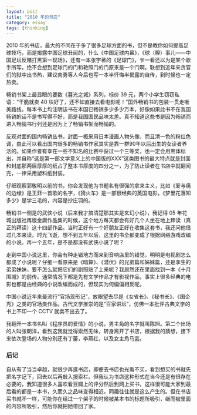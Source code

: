 ```yaml
---
layout: post
title: "2010 年的书店"
category: essay
tags: [thinking]
---
```



2010 年的书店，最大的不同在于多了很多足球方面的书，但不是教你如何提高足球技巧，而是揭露中国足球丑闻的，什么《中国足球内幕》，《球（糗）事儿——中国足坛反赌打黑第一现场》，还有一本张宇著的《足球门》，乍一看还以为是某个歌手所写，绝不会想到足球门的门和艳照门的门原来是一个门啊。联想到近年来贪官们的狱中出书热，建议南勇等人今后也写一本半忏悔半揭露的自传，到时候也一定热卖。


畅销书架上最显眼的要数《暮光之城》系列，标价 39 元，两个小学生窃窃私语：“干脆就卖 40 块好了，还不如直接去看电影呢！”国外畅销书的包装一贯走唯美路线，每本书上均注明该书在本国已畅销多少多少万本，好像如果此书不在我国畅销的话不是书写得不好，而是我国国民品味太差。真不知道这些书是因为畅销而进入畅销书行列还是因为上了畅销书架而畅销的。


反观对面的国内畅销丛书，封面一概采用日本漫画人物头像，而且清一色的粉红色调，由此可以看出国内很多的畅销书作家其实是靠一群90年以后出生的女读者养活的。如果作者有幸在一些不知名的比赛中获过一个三等奖，也一定会用黑体标出，并自称“这是第一部文学意义上的中国版的XXX”这类图书的最大特点就是封面和封底那两层厚厚的纸占了整本书厚度的四分之一，为了防止读者在书店中就翻阅完，一律采用塑料纸封装。


仔细观察郭敬明以前的书，你会发现他为书题名有很强的拿来主义，比如《爱与痛的边缘》是王菲一首歌的名字，《猜火车》是一部很经典的英国电影，《梦里花落知多少》是学三毛的，内容是抄庄羽的。


畅销书一侧是的武侠小说（后来我才搞清楚那其实是玄幻小说），我记得 05 年花城出版社再版金庸作品集的时候，这个地方每天都会有好几个人坐在地上拜读（真正的拜读）这十四部作品。当时正好有一个好朋友正好在收集这套书，我还问他借过几本来读。时光飞逝，想不到五年以后，这里的书全都变成了根据网络游戏改编的小说。再一个五年，是不是都没有武侠小说了呢？


走到中国小说这里，你会有种走错地方而来到音响店里的错觉，明明是电视剧怎么都成了小说呢？仔细一看原来是《暗算》、《潜伏》的兄弟篇和姊妹篇，还是孪生的弟弟妹妹，要不怎么就把它们的剧照贴了上来呢？我居然还在里面找到一本《十月围城》的前传。通常情况下都是先有文学作品才有影视作品，事实上很多经典的电影也都是由经典的小说改编而成的，但现实为何偏偏相反呢。


中国小说近年来最流行“官场现形记”，放眼望去尽是《女省长》、《秘书长》、《国企秀》之类的官场类作品。古代文学推崇的是“百家讲坛”，仿佛一本批评古典文学的书上不印一个 CCTV 就卖不出去了。


我翻开一本书名叫《程序员的爱情》的小说，男主角的名字就叫陈旭。第二个出场的人叫张朝洋，看到这我就觉得索然无味，转身离开了书店，根据我的猜想，接下来依次登场的人物分别还有丁蕾，李燕红，以及女主角马芸。


### 后记


自从有了当当卓越，就很少再逛书店，即便去书店也光看不买，看到想买的书就先把名字记下，回去以后再敲入搜索栏。但我认为书店这种形式在当今还是有很存在必要的，我知道很多人喜欢看豆瓣上的评分然后到网上买书，这样很可能大家到最后看的都是一本书，久而久之品味变得相近，同趣往往就是这么产生的。但在书店买书就不一样，可能你在经过一个架子的时候被某本书的标题所吸引，继而被里面的内容所吸引，然后你就把她带回了家。
